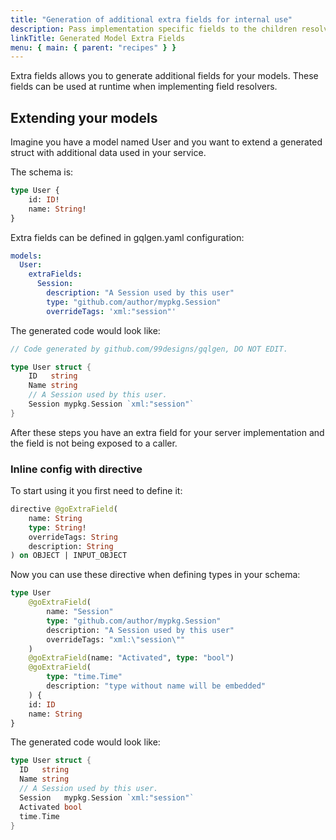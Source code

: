 ```yaml
---
title: "Generation of additional extra fields for internal use"
description: Pass implementation specific fields to the children resolvers without being forced to define your own types for a GraphQL model.
linkTitle: Generated Model Extra Fields
menu: { main: { parent: "recipes" } }
---
```


Extra fields allows you to generate additional fields for your models.
These fields can be used at runtime when implementing field resolvers.

## Extending your models

Imagine you have a model named User and you want to extend a generated struct with additional data used in your service.

The schema is:

```graphql
type User {
	id: ID!
	name: String!
}
```

Extra fields can be defined in gqlgen.yaml configuration:

```yaml
models:
  User:
    extraFields:
      Session:
        description: "A Session used by this user"
        type: "github.com/author/mypkg.Session"
        overrideTags: 'xml:"session"'
```

The generated code would look like:

```go
// Code generated by github.com/99designs/gqlgen, DO NOT EDIT.

type User struct {
	ID   string
	Name string
	// A Session used by this user.
	Session mypkg.Session `xml:"session"`
}
```

After these steps you have an extra field for your server implementation and the field is not being exposed to a caller.

### Inline config with directive

To start using it you first need to define it:

```graphql
directive @goExtraField(
	name: String
	type: String!
	overrideTags: String
	description: String
) on OBJECT | INPUT_OBJECT
```

Now you can use these directive when defining types in your schema:

```graphql
type User
	@goExtraField(
		name: "Session"
		type: "github.com/author/mypkg.Session"
		description: "A Session used by this user"
		overrideTags: "xml:\"session\""
	)
	@goExtraField(name: "Activated", type: "bool")
	@goExtraField(
		type: "time.Time"
		description: "type without name will be embedded"
	) {
	id: ID
	name: String
}
```

The generated code would look like:

```go
type User struct {
  ID   string
  Name string
  // A Session used by this user.
  Session   mypkg.Session `xml:"session"`
  Activated bool
  time.Time
}
```
